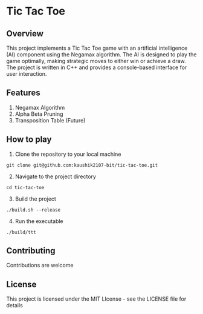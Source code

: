 # Tic Tac Toe

## Overview

This project implements a Tic Tac Toe game with an artificial intelligence (AI) component using the Negamax algorithm. The AI is designed to play the game optimally, making strategic moves to either win or achieve a draw. The project is written in C++ and provides a console-based interface for user interaction.

## Features

1. Negamax Algorithm
2. Alpha Beta Pruning
3. Transposition Table (Future)

## How to play

1. Clone the repository to your local machine
```
git clone git@github.com:kaushik2107-bit/tic-tac-toe.git
```

2. Navigate to the project directory
```
cd tic-tac-toe
```

3. Build the project
```
./build.sh --release
```

4. Run the executable
```
./build/ttt
```

## Contributing
Contributions are welcome

## License
This project is licensed under the MIT LIcense - see the LICENSE file for details